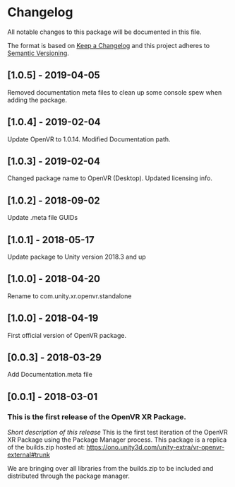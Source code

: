 # Changelog
All notable changes to this package will be documented in this file.

The format is based on [Keep a Changelog](http://keepachangelog.com/en/1.0.0/)
and this project adheres to [Semantic Versioning](http://semver.org/spec/v2.0.0.html).

## [1.0.5] - 2019-04-05

Removed documentation meta files to clean up some console spew when adding the package.

## [1.0.4] - 2019-02-04

Update OpenVR to 1.0.14.
Modified Documentation path.

## [1.0.3] - 2019-02-04

Changed package name to OpenVR (Desktop).
Updated licensing info.

## [1.0.2] - 2018-09-02

Update .meta file GUIDs

## [1.0.1] - 2018-05-17

Update package to Unity version 2018.3 and up

## [1.0.0] - 2018-04-20

Rename to com.unity.xr.openvr.standalone

## [1.0.0] - 2018-04-19

First official version of OpenVR package.

## [0.0.3] - 2018-03-29

Add Documentation.meta file

## [0.0.1] - 2018-03-01

### This is the first release of the OpenVR XR Package.

*Short description of this release*
This is the first test iteration of the OpenVR XR Package using the Package Manager process. This package is a replica of the builds.zip hosted at:
https://ono.unity3d.com/unity-extra/vr-openvr-external#trunk

We are bringing over all libraries from the builds.zip to be included and distributed through the package manager.